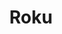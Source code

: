 ---
title: Roku
crosslinks:
- cordcutters
- autotldr
- RokuDev
- PleX
- youtubefactsbot
- technology
- VideoBuzz
- netflix
- Hulu
- nflstreams
- Twitch
- homesecurity
- NetflixViaVPN
- nvidia
- fireTV
- newjersey
- MLBStreams
- Comcast_Xfinity
- Android
- puckstreams
---